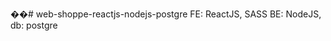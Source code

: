 ��#   w e b - s h o p p e - r e a c t j s - n o d e j s - p o s t g r e 
 
 F E :   R e a c t J S ,   S A S S 
 
 B E :   N o d e J S ,   d b :   p o s t g r e 
 
 

